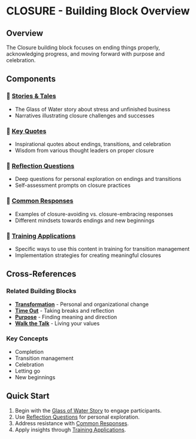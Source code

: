 # CLOSURE - Building Block Overview

## Overview
The Closure building block focuses on ending things properly, acknowledging progress, and moving forward with purpose and celebration.

## Components

### 📖 [Stories & Tales](stories-tales.md)
- The Glass of Water story about stress and unfinished business
- Narratives illustrating closure challenges and successes

### 💬 [Key Quotes](key-quotes.md)
- Inspirational quotes about endings, transitions, and celebration
- Wisdom from various thought leaders on proper closure

### 🤔 [Reflection Questions](reflection-questions.md)
- Deep questions for personal exploration on endings and transitions
- Self-assessment prompts on closure practices

### 💭 [Common Responses](common-responses.md)
- Examples of closure-avoiding vs. closure-embracing responses
- Different mindsets towards endings and new beginnings

### 🎯 [Training Applications](training-applications.md)
- Specific ways to use this content in training for transition management
- Implementation strategies for creating meaningful closures

## Cross-References

### Related Building Blocks
- **[Transformation](../transformation/README.md)** - Personal and organizational change
- **[Time Out](../time-out/README.md)** - Taking breaks and reflection
- **[Purpose](../purpose/README.md)** - Finding meaning and direction
- **[Walk the Talk](../walk-the-talk/README.md)** - Living your values

### Key Concepts
- Completion
- Transition management
- Celebration
- Letting go
- New beginnings

## Quick Start
1. Begin with the [Glass of Water Story](stories-tales.md) to engage participants.
2. Use [Reflection Questions](reflection-questions.md) for personal exploration.
3. Address resistance with [Common Responses](common-responses.md).
4. Apply insights through [Training Applications](training-applications.md).
